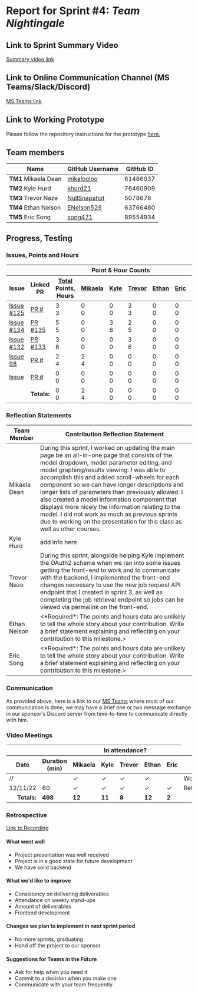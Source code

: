 # Report for Sprint #4: *Team Nightingale*

## Link to Sprint Summary Video
[Summary video link](https://www.youtube.com/watch?v=GNV6Ts8SHl8)

## Link to Online Communication Channel (MS Teams/Slack/Discord)
[MS Teams link](https://teams.microsoft.com/dl/launcher/launcher.html?url=%2F_%23%2Fl%2Fchannel%2F19%3A5d8ece77ac41420a86770fdaee39b9cb%40thread.tacv2%2FMACBETH%2520V2%3FgroupId%3D87fda352-e01f-4122-957a-6c68b129334b%26tenantId%3Db52be471-f7f1-47b4-a879-0c799bb53db5&type=channel&deeplinkId=dcd68dfc-a6f9-4b0a-bf54-48138a776d04&directDl=true&msLaunch=true&enableMobilePage=true&suppressPrompt=true)

## Link to Working Prototype
Please follow the repository instructions for the prototype <a href="https://github.com/wsu-cpts421-sp22/macbeth">here. </a>

## Team members
<table>
  <thead>
    <tr>
      <th>Name</th><th>GitHub Username</th><th>GitHub ID</th>
    </tr>
  </thead>
  <tbody>
    <tr>
      <td><b>TM1 </b>Mikaela Dean</td>
      <td><a href="https://github.com/mikalooloo">mikalooloo</a></td>
      <td>61486037</td>
    </tr>
    <tr>
      <td><b>TM2 </b>Kyle Hurd</td>
      <td><a href="https://github.com/khurd21">khurd21</a></td>
      <td>76460909</td>
    </tr>
    <tr>
      <td><b>TM3 </b>Trevor Naze</td>
      <td><a href="https://github.com/NullSnapshot">NullSnapshot</a></td>
      <td>5078676</td>
    </tr>
    <tr>
      <td><b>TM4 </b>Ethan Nelson</td>
      <td><a href="https://github.com/ENelson526">ENelson526</a></td>
      <td>63766480</td>
    </tr>
    <tr>
      <td><b>TM5 </b>Eric Song</td>
      <td><a href="https://github.com/song471">song471</a></td>
      <td>89554934</td>
  </tbody>
</table>

## Progress, Testing
### Issues, Points and Hours
<table> 
  <thead>
    <tr>
      <th colspan="2"></th><th colspan="6">Point & Hour Counts</th><th colspan="2"></th>
    </tr> 
    <tr>
      <th>Issue</th>
      <th>Linked PR</th>
      <th><ins>Total</ins><br/>Points,<br/>Hours</th>
      <th><ins>Mikaela</ins></th>
      <th><ins>Kyle</ins></th>
      <th><ins>Trevor</ins></th>
      <th><ins>Ethan</ins></th>
      <th><ins>Eric</ins></th>
      <th>% Complete</th>
      <th>Notes</th>
    </tr>
  </thead> 
  <tbody>
    <tr>
      <td>
        <a href="https://github.com/wsu-cpts421-sp22/macbeth/issues/125">Issue #125</a>
      </td>
      <td>
        <a href="https://github.com/wsu-cpts421-sp22/macbeth/pull/">PR #</a>
      </td>
      <td>3<br/>3</td>
      <td>0<br/>0</td>
      <td>0<br/>0</td>
      <td>3<br/>3</td>
      <td>0<br/>0</td>
      <td>0<br/>0</td>
      <td>100</td>
      <td></td>
    </tr>
    <tr>
      <td>
        <a href="https://github.com/wsu-cpts421-sp22/macbeth/issues/134">Issue #134</a>
      </td>
      <td>
        <a href="https://github.com/wsu-cpts421-sp22/macbeth/pull/135">PR #135</a>
      </td>
      <td>5<br/>5</td>
      <td>0<br/>0</td>
      <td>3<br/>8</td>
      <td>2<br/>5</td>
      <td>0<br/>0</td>
      <td>0<br/>0</td>
      <td>100</td>
      <td></td>
    </tr>
    <tr>
      <td>
        <a href="https://github.com/wsu-cpts421-sp22/macbeth/issues/132">Issue #132</a>
      </td>
      <td>
        <a href="https://github.com/wsu-cpts421-sp22/macbeth/pull/133">PR #133</a>
      </td>
      <td>3<br/>6</td>
      <td>0<br/>0</td>
      <td>0<br/>0</td>
      <td>3<br/>6</td>
      <td>0<br/>0</td>
      <td>0<br/>0</td>
      <td>100</td>
      <td></td>
    </tr>
      <tr>
      <td>
        <a href="https://github.com/wsu-cpts421-sp22/macbeth/issues/98">Issue 98</a>
      </td>
      <td>
        <a href="https://github.com/wsu-cpts421-sp22/macbeth/pull/">PR #</a>
      </td>
      <td>2<br/>4</td>
      <td>2<br/>4</td>
      <td>0<br/>0</td>
      <td>0<br/>0</td>
      <td>0<br/>0</td>
      <td>0<br/>0</td>
      <td>90</td>
      <td></td>
    </tr>
    <tr>
      <td>
        <a href="https://github.com/wsu-cpts421-sp22/macbeth/issues/">Issue</a>
      </td>
      <td>
        <a href="https://github.com/wsu-cpts421-sp22/macbeth/pull/">PR #</a>
      </td>
      <td>0<br/>0</td>
      <td>0<br/>0</td>
      <td>0<br/>0</td>
      <td>0<br/>0</td>
      <td>0<br/>0</td>
      <td>0<br/>0</td>
      <td>0</td>
      <td></td>
    </tr>
    <tr>
      <td colspan="2" align="right">
        <b>Totals:</b>
      </td>
      <td>0<br/>0</td>
      <td>2<br/>4</td>
      <td>0<br/>0</td>
      <td>0<br/>0</td>
      <td>0<br/>0</td>
      <td>0<br/>0</td>
      <td></td>
      <td colspan="2"></td>
    </tr>
  </tbody>
</table>

### Reflection Statements
<table>
  <thead>
    <tr>
      <th>Team Member</th>
      <th>Contribution Reflection Statement</th>
    </tr>
  </thead>
  <tbody>
    <tr>
      <td>Mikaela Dean</td>
      <td>
        During this sprint, I worked on updating the main page be an all-in-one page that consists of the model dropdown, model parameter editing, and model graphing/results viewing. I was able to accomplish this and added scroll-wheels for each component so we can have longer descriptions and longer lists of parameters than previously allowed. I also created a model information component that displays more nicely the information relating to the model. I did not work as much as previous sprints due to working on the presentation for this class as well as other courses.
      </td>
    </tr>
    <tr>
      <td>Kyle Hurd</td>
      <td>
        add info here
      </td>
    </tr>
    <tr>
      <td>Trevor Naze</td>
      <td>
        During this sprint, alongside helping Kyle implement the OAuth2 scheme when we ran into some issues getting the front-end to work and to communicate with the backend, I implemented the front-end changes necessary to use the new job request API endpoint that I created in sprint 3, as well as completing the job retrieval endpoint so jobs can be viewed via permalink on the front-end.
      </td>
    </tr>
    <tr>
      <td>Ethan Nelson</td>
      <td>
        <*Required*: The points and hours data are unlikely to tell the whole story about your contribution. Write a brief statement explaining and reflecting on your contribution to this milestone.>
      </td>
    </tr>
    <tr>
      <td>Eric Song</td>
      <td>
        <*Required*: The points and hours data are unlikely to tell the whole story about your contribution. Write a brief statement explaining and reflecting on your contribution to this milestone.>
      </td>
    </tr>
  </tbody>
</table>

### Communication
As provided above, here is a link to our [MS Teams](https://teams.microsoft.com/dl/launcher/launcher.html?url=%2F_%23%2Fl%2Fchannel%2F19%3A5d8ece77ac41420a86770fdaee39b9cb%40thread.tacv2%2FMACBETH%2520V2%3FgroupId%3D87fda352-e01f-4122-957a-6c68b129334b%26tenantId%3Db52be471-f7f1-47b4-a879-0c799bb53db5&type=channel&deeplinkId=dcd68dfc-a6f9-4b0a-bf54-48138a776d04&directDl=true&msLaunch=true&enableMobilePage=true&suppressPrompt=true) where most of our communication is done; we may have a brief one or two message exchange in our sponsor's Discord server from time-to-time to communicate directly with him. 

### Video Meetings

<table> 
  <thead>
    <tr>
      <th colspan="2"></th><th colspan="5">In attendance?</th>
    </tr> 
    <tr>
      <th>Date</th>
      <th>Duration (min)</th>
      <th>Mikaela</th>
      <th>Kyle</th>
      <th>Trevor</th>
      <th>Ethan</th>
      <th>Eric</th>
      <th>Type</th> 
    </tr>
  </thead> 
  <tbody>
    <tr>
      <td>//</td>
      <td></td>
      <td>&check;</td>
      <td>&check;</td>
      <td>&check;</td>
      <td>&check;</td>
      <td></td>
      <td>Work</td>
    </tr>
    <tr>
        <td>12/11/22</td>
        <td>60</td>
        <td>&check;</td>
        <td>&check;</td>
        <td>&check;</td>
        <td>&check;</td>
        <td>&check;</td>
        <td>Retrospective</td>
    </tr>
    <tr>
      <td align="right"><b>Totals:</b></td>
      <td><b>498</b></td>
      <td><b>12</b></td>
      <td><b>11</b></td>
      <td><b>8</b></td>
      <td><b>12</b></td>
      <td><b>2</b></td>
    </tr>
  </tbody>
</table>

### Retrospective

[Link to Recording](https://emailwsu.sharepoint.com/:v:/t/2022.PULLM.CptS.421.423-MACBETHV2/EVCv7T3HVgpIpmOaCy_FHiwBcO9t_ruzodbASZjiEQdvLA?e=rh7riA)

#### What went well
  - Project presentation was well received
  - Project is in a good state for future development
  - We have solid backend
  
#### What we'd like to improve
  - Consistency on delivering deliverables
  - Attendance on weekly stand-ups
  - Amount of deliverables
  - Frontend development
  
#### Changes we plan to implement in next sprint period
  - No more sprints, graduating
  - Hand off the project to our sponsor

#### Suggestions for Teams in the Future
  - Ask for help when you need it
  - Commit to a decision when you make one
  - Communicate with your team frequently
